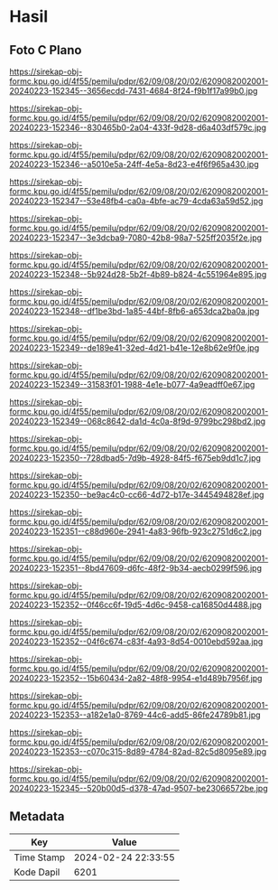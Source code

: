 # Hasil

## Foto C Plano

https://sirekap-obj-formc.kpu.go.id/4f55/pemilu/pdpr/62/09/08/20/02/6209082002001-20240223-152345--3656ecdd-7431-4684-8f24-f9b1f17a99b0.jpg

https://sirekap-obj-formc.kpu.go.id/4f55/pemilu/pdpr/62/09/08/20/02/6209082002001-20240223-152346--830465b0-2a04-433f-9d28-d6a403df579c.jpg

https://sirekap-obj-formc.kpu.go.id/4f55/pemilu/pdpr/62/09/08/20/02/6209082002001-20240223-152346--a5010e5a-24ff-4e5a-8d23-e4f6f965a430.jpg

https://sirekap-obj-formc.kpu.go.id/4f55/pemilu/pdpr/62/09/08/20/02/6209082002001-20240223-152347--53e48fb4-ca0a-4bfe-ac79-4cda63a59d52.jpg

https://sirekap-obj-formc.kpu.go.id/4f55/pemilu/pdpr/62/09/08/20/02/6209082002001-20240223-152347--3e3dcba9-7080-42b8-98a7-525ff2035f2e.jpg

https://sirekap-obj-formc.kpu.go.id/4f55/pemilu/pdpr/62/09/08/20/02/6209082002001-20240223-152348--5b924d28-5b2f-4b89-b824-4c551964e895.jpg

https://sirekap-obj-formc.kpu.go.id/4f55/pemilu/pdpr/62/09/08/20/02/6209082002001-20240223-152348--df1be3bd-1a85-44bf-8fb6-a653dca2ba0a.jpg

https://sirekap-obj-formc.kpu.go.id/4f55/pemilu/pdpr/62/09/08/20/02/6209082002001-20240223-152349--de189e41-32ed-4d21-b41e-12e8b62e9f0e.jpg

https://sirekap-obj-formc.kpu.go.id/4f55/pemilu/pdpr/62/09/08/20/02/6209082002001-20240223-152349--31583f01-1988-4e1e-b077-4a9eadff0e67.jpg

https://sirekap-obj-formc.kpu.go.id/4f55/pemilu/pdpr/62/09/08/20/02/6209082002001-20240223-152349--068c8642-da1d-4c0a-8f9d-9799bc298bd2.jpg

https://sirekap-obj-formc.kpu.go.id/4f55/pemilu/pdpr/62/09/08/20/02/6209082002001-20240223-152350--728dbad5-7d9b-4928-84f5-f675eb9dd1c7.jpg

https://sirekap-obj-formc.kpu.go.id/4f55/pemilu/pdpr/62/09/08/20/02/6209082002001-20240223-152350--be9ac4c0-cc66-4d72-b17e-3445494828ef.jpg

https://sirekap-obj-formc.kpu.go.id/4f55/pemilu/pdpr/62/09/08/20/02/6209082002001-20240223-152351--c88d960e-2941-4a83-96fb-923c2751d6c2.jpg

https://sirekap-obj-formc.kpu.go.id/4f55/pemilu/pdpr/62/09/08/20/02/6209082002001-20240223-152351--8bd47609-d6fc-48f2-9b34-aecb0299f596.jpg

https://sirekap-obj-formc.kpu.go.id/4f55/pemilu/pdpr/62/09/08/20/02/6209082002001-20240223-152352--0f46cc6f-19d5-4d6c-9458-ca16850d4488.jpg

https://sirekap-obj-formc.kpu.go.id/4f55/pemilu/pdpr/62/09/08/20/02/6209082002001-20240223-152352--04f6c674-c83f-4a93-8d54-0010ebd592aa.jpg

https://sirekap-obj-formc.kpu.go.id/4f55/pemilu/pdpr/62/09/08/20/02/6209082002001-20240223-152352--15b60434-2a82-48f8-9954-e1d489b7956f.jpg

https://sirekap-obj-formc.kpu.go.id/4f55/pemilu/pdpr/62/09/08/20/02/6209082002001-20240223-152353--a182e1a0-8769-44c6-add5-86fe24789b81.jpg

https://sirekap-obj-formc.kpu.go.id/4f55/pemilu/pdpr/62/09/08/20/02/6209082002001-20240223-152353--c070c315-8d89-4784-82ad-82c5d8095e89.jpg

https://sirekap-obj-formc.kpu.go.id/4f55/pemilu/pdpr/62/09/08/20/02/6209082002001-20240223-152345--520b00d5-d378-47ad-9507-be23066572be.jpg


## Metadata

| Key        | Value               |
| ---------- | ------------------- |
| Time Stamp | 2024-02-24 22:33:55 |
| Kode Dapil | 6201                |



